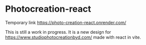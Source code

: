 # Photocreation-react

Temporary link <https://photo-creation-react.onrender.com/>

This is still a work in progress. It is a new design for <https://www.studiophotocreationbyd.com/> made with react in vite.
